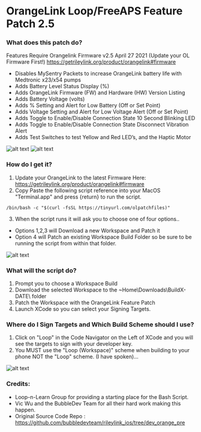 # OrangeLink Loop/FreeAPS Feature Patch 2.5
### What does this patch do?
Features Require Orangelink Firmware v2.5 April 27 2021 (Update your OL Firmware First!)
https://getrileylink.org/product/orangelink#firmware


* Disables MySentry Packets to increase OrangeLink battery life with Medtronic x23/x54 pumps
* Adds Battery Level Status Display (%)
* Adds OrangeLink Firmware (FW) and Hardware (HW) Version Listing
* Adds Battery Voltage (volts)
* Adds % Setting and Alert for Low Battery (Off or Set Point)
* Adds Voltage Setting and Alert for Low Voltage Alert (Off or Set Point)
* Adds Toggle to Enable/Disable Connection State 10 Second Blinking LED
* Adds Toggle to Enable/Disable Connection State Disconnect Vibration Alert
* Adds Test Switches to test Yellow and Red LED’s, and the Haptic Motor

![alt text](https://github.com/jlucasvt/orangelink-feature-patch/raw/main/Features.jpeg?raw=true)
![alt text](https://github.com/jlucasvt/orangelink-feature-patch/raw/main/Alerts.jpeg?raw=true)

### How do I get it?
1. Update your OrangeLink to the latest Firmware Here: https://getrileylink.org/product/orangelink#firmware
2. Copy Paste the following script reference into your MacOS "Terminal.app" and press {return} to run the script.

```
/bin/bash -c "$(curl -fsSL https://tinyurl.com/olpatchfiles)"
```
3. When the script runs it will ask you to choose one of four options..
* Options 1,2,3 will Download a new Workspace and Patch it
* Option 4 will Patch an existing Workspace Build Folder so be sure to be running the script from within that folder.

![alt text](https://github.com/jlucasvt/orangelink-feature-patch/raw/main/termpic.png?raw=true)

### What will the script do?
1. Prompt you to choose a Workspace Build
2. Download the selected Workspace to the ~Home\Downloads\BuildX-DATE\ folder
3. Patch the Workspace with the OrangeLink Feature Patch
4. Launch XCode so you can select your Signing Targets.

### Where do I Sign Targets and Which Build Scheme should I use?
1. Click on "Loop" in the Code Navigator on the Left of XCode and you will see the targets to sign with your developer key.
2. You MUST use the "Loop (Workspace)" scheme when building to your phone NOT the "Loop" scheme.  (I have spoken)...

![alt text](https://github.com/jlucasvt/orangelink-feature-patch/raw/main/Targets-Workspace.png?raw=true)


### Credits:
* Loop-n-Learn Group for providing a starting place for the Bash Script.
* Vic Wu and the BubbleDev Team for all their hard work making this happen. 
* Original Source Code Repo : https://github.com/bubbledevteam/rileylink_ios/tree/dev_orange_pre
